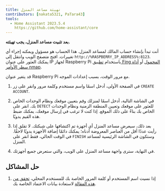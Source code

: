 ```yaml
---
title: تهيئة مساعد المنزل
contributors: [nakata5321, PaTara43]
tools:
  - Home Assistant 2023.5.4
    https://github.com/home-assistant/core
---
```


**بعد تثبيت مساعد المنزل، يجب تهيئته.**

<robo-wiki-picture src="home-assistant/ha_init.png" />

أنت تبدأ بإنشاء حساب المالك لمساعد المنزل. هذا الحساب هو مسؤول ويمكنه إجراء أي تغييرات. افتح متصفح الويب وانتقل إلى `http://%RASPBERRY_IP_ADDRESS%:8123`. يمكنك العثور على عنوان IP لجهاز Raspberry Pi باستخدام [تطبيق Fing المحمول](https://www.fing.com/products) أو [أداة سطر الأوامر nmap](https://vitux.com/find-devices-connected-to-your-network-with-nmap/).

<robo-wiki-note type="note">قد يتغير عنوان Raspberry Pi مع مرور الوقت، بسبب إعدادات الموجه.</robo-wiki-note>

<robo-wiki-video autoplay loop controls :videos="[{src: 'QmYd1Mh2VHVyF3WgvFsN3NFkozXscnCVmEV2YG86UKtK3C', type:'mp4'}]" />

1. في الصفحة الأولى، أدخل اسمًا واسم مستخدم وكلمة مرور وانقر على زر `CREATE ACCOUNT`.

2. في الشاشة التالية، أدخل اسمًا لمنزلك وقم بتعيين موقعك ونظام الوحدات الخاص بك. انقر على `DETECT` للعثور على موقعك وتعيين المنطقة الزمنية ونظام الوحدات الخاص بك بناءً على ذلك الموقع. إذا كنت لا ترغب في إرسال موقعك، يمكنك ضبط هذه القيم يدويًا.

3. بعد ذلك، سيعرض مساعد المنزل أي أجهزة تم اكتشافها على شبكتك. لا تقلق إذا رأيت عددًا أقل من العناصر المعروضة أدناه؛ يمكنك دائمًا إضافة الأجهزة يدويًا لاحقًا. في الوقت الحالي، فقط انقر على `FINISH` وستكون في الشاشة الرئيسية لمساعد المنزل.

4. في النهاية، سترى واجهة مساعد المنزل على الويب، والتي ستعرض جميع أجهزتك. 


## حل المشاكل

1. إذا نسيت اسم المستخدم أو كلمة المرور الخاصة بك للمستخدم المحلي، [تحقق من هذه المقالة](https://www.home-assistant.io/docs/locked_out/) لاستعادة بيانات الاعتماد الخاصة بك.

